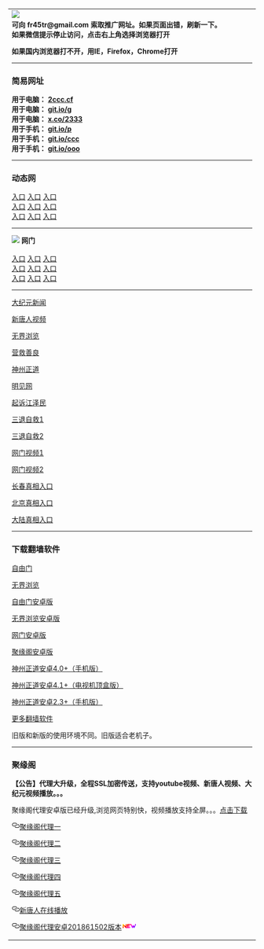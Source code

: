 <table>   
<tr>
<td>
<img src="https://raw.githubusercontent.com/szzd1/2/master/6.JPG"><br>
<strong>&#21487;&#21521; fr45tr@gmail.com &#32034;&#21462;&#25512;&#24191;&#32593;&#22336;&#12290;&#22914;&#26524;&#39029;&#38754;&#20986;&#38169;&#65292;&#21047;&#26032;&#19968;&#19979;&#12290;</strong><br>
<strong>&#22914;&#26524;&#24494;&#20449;&#25552;&#31034;&#20572;&#27490;&#35775;&#38382;&#65292;&#28857;&#20987;&#21491;&#19978;&#35282;&#36873;&#25321;&#27983;&#35272;&#22120;&#25171;&#24320;</strong><br>
<p><strong>&#22914;&#26524;&#22269;&#20869;&#27983;&#35272;&#22120;&#25171;&#19981;&#24320;&#65292;&#29992;IE&#65292;Firefox&#65292;Chrome&#25171;&#24320;</strong></p>
<hr>
<h3>
<p><strong>&#31616;&#26131;&#32593;&#22336;</strong></p>
</h3>
<strong>&#29992;&#20110;&#30005;&#33041;&#65306; <a href="http://2ccc.cf">2ccc.cf</a></strong><br>
<strong>&#29992;&#20110;&#30005;&#33041;&#65306; <a href="https://git.io/g">git.io/g</a></strong><br>
<strong>&#29992;&#20110;&#30005;&#33041;&#65306; <a href="https://x.co/2333">x.co/2333</a></strong><br>
<strong>&#29992;&#20110;&#25163;&#26426;&#65306; <a href="https://git.io/p">git.io/p</a></strong><br>
<strong>&#29992;&#20110;&#25163;&#26426;&#65306; <a href="https://git.io/ccc">git.io/ccc</a></strong><br>
<strong>&#29992;&#20110;&#25163;&#26426;&#65306; <a href="https://git.io/ooo">git.io/ooo</a></strong><br>
<hr>
<h3>
<p><strong>&#21160;&#24577;&#32593;</strong></p>
</h3>
      <a href="https://d6ab2knqhcqe4.cloudfront.net/1" rel="nofollow">&#20837;&#21475;</a>
      <a href="http://219.85.107.164/1" rel="nofollow">&#20837;&#21475;</a>
      <a href="https://dvtgnzvi.chunlan.cf/3" rel="nofollow">&#20837;&#21475;</a><br>
      <a href="https://t.cn/RrIXw8u" rel="nofollow">&#20837;&#21475;</a>
      <a href="http://61.228.179.95/1" rel="nofollow">&#20837;&#21475;</a>
      <a href="https://d1j8zr7r24iuwv.cloudfront.net" rel="nofollow">&#20837;&#21475;</a><br>
      <a href="https://ovhglwnj.chunan.ml/3" rel="nofollow">&#20837;&#21475;</a>
      <a href="http://tfqva.gfqmuw.cf/1" rel="nofollow">&#20837;&#21475;</a>
      <a href="https://huashang.herokuapp.com/proxy/http://dongtaiwang.com/loc/phome.php/?cufmpj" rel="nofollow">&#20837;&#21475;</a><br>
<hr>
<img src="https://cloud.githubusercontent.com/assets/11880933/13434984/f430fae2-e012-11e5-814f-c2df1e82b247.jpg">
<strong>&#32593;&#38376;</strong><br>
<br>
      <a href="https://s3.us-east-2.amazonaws.com/ogateh/show.htm?from=852" rel="nofollow">&#20837;&#21475;</a>
      <a href="https://s3.eu-west-2.amazonaws.com/ogatel/show.htm?from=852" rel="nofollow">&#20837;&#21475;</a>
      <a href="https://s3.amazonaws.com/ogate/show.htm?from=852" rel="nofollow">&#20837;&#21475;</a><br>
      <a href="https://s3.ap-northeast-2.amazonaws.com/ogates/show.htm?from=852" rel="nofollow">&#20837;&#21475;</a>
      <a href="https://s3.eu-central-1.amazonaws.com/ogatef/show.htm?from=852" rel="nofollow">&#20837;&#21475;</a>
      <a href="https://s3.ap-south-1.amazonaws.com/ogatem/show.htm?from=852" rel="nofollow">&#20837;&#21475;</a><br>
      <a href="https://s3-us-west-1.amazonaws.com/ogaten/show.htm?from=852" rel="nofollow">&#20837;&#21475;</a>
      <a href="https://s3.ca-central-1.amazonaws.com/ogatec/show.htm?from=852" rel="nofollow">&#20837;&#21475;</a>
      <a href="https://s3-ap-northeast-1.amazonaws.com/ogatet/show.htm?from=852" rel="nofollow">&#20837;&#21475;</a><br>
<hr>
<p><a href="https://t.cn/RrIXw1Z" rel="nofollow">&#22823;&#32426;&#20803;&#26032;&#38395;</a></p>
<p><a href="https://t.cn/RrIXwDi" rel="nofollow">&#26032;&#21776;&#20154;&#35270;&#39057;</a></p>
<p><a href="https://t.cn/RrIXA4y" rel="nofollow">&#26080;&#30028;&#27983;&#35272;</a></p>
<p><a href="https://d6ab2knqhcqe4.cloudfront.net/916415/" rel="nofollow">&#33829;&#25937;&#21892;&#33391;</a></p>
<p><a href="https://d6ab2knqhcqe4.cloudfront.net/0/" rel="nofollow">&#31070;&#24030;&#27491;&#36947;</a></p>
<p><a href="https://d6ab2knqhcqe4.cloudfront.net/69/" rel="nofollow">&#26126;&#35265;&#32593;</a></p>
<p><a href="https://d6ab2knqhcqe4.cloudfront.net/88/" rel="nofollow">&#36215;&#35785;&#27743;&#27901;&#27665;</a></p>
<p><a href="https://t.cn/RrIXwjU" rel="nofollow">&#19977;&#36864;&#33258;&#25937;1</a></p>
<p><a href="https://d6ab2knqhcqe4.cloudfront.net/tui/" rel="nofollow">&#19977;&#36864;&#33258;&#25937;2</a></p>
<p><a href="https://t.cn/RrIXwIV" rel="nofollow">&#32593;&#38376;&#35270;&#39057;1</a></p>
<p><a href="http://lxljj.rsokuutx.gq/?from=852" rel="nofollow">&#32593;&#38376;&#35270;&#39057;2</a></p>
<p><a href="https://s3.amazonaws.com/ogate/show.htm?r873651&amp;from=852" rel="nofollow">&#38271;&#26149;&#30495;&#30456;&#20837;&#21475;</a></p>
<p><a href="https://s3.amazonaws.com/ogate/show.htm?r873649&amp;from=852" rel="nofollow">&#21271;&#20140;&#30495;&#30456;&#20837;&#21475;</a></p>
<p><a href="https://s3.amazonaws.com/ogate/show.htm?r873656&amp;from=852 rel="nofollow">&#22823;&#38470;&#30495;&#30456;&#20837;&#21475;</a><br></p>
<hr>
<h3>
<p><strong>&#19979;&#36733;&#32763;&#22681;&#36719;&#20214;</strong></p>
</h3>
<p><a href="https://git.io/fgp" rel="nofollow">&#33258;&#30001;&#38376;</a></p>
<p><a href="https://git.io/vEJlj rel="nofollow">&#26080;&#30028;&#27983;&#35272;</a></p>
<p><a href="https://git.io/fgma" rel="nofollow">&#33258;&#30001;&#38376;&#23433;&#21331;&#29256;</a></p>
<p><a href="https://s3.amazonaws.com/693/um.apk" rel="nofollow">&#26080;&#30028;&#27983;&#35272;&#23433;&#21331;&#29256;</a></p>
<p><a href="https://git.io/ogatea2">&#32593;&#38376;&#23433;&#21331;&#29256;</a></p>
<p><a href="https://github.com/dtw9/9/raw/master/201861502.apk">&#32858;&#32536;&#38401;&#23433;&#21331;&#29256;</a></p>
<p><a href="https://git.io/vQjqe" rel="nofollow">&#31070;&#24030;&#27491;&#36947;&#23433;&#21331;4.0+&#65288;&#25163;&#26426;&#29256;&#65289;</a></p>
<p><a href="https://git.io/vAonz" rel="nofollow">&#31070;&#24030;&#27491;&#36947;&#23433;&#21331;4.1+&#65288;&#30005;&#35270;&#26426;&#39030;&#30418;&#29256;&#65289;</a></p>
<p><a href="https://git.io/vA5GO" rel="nofollow">&#31070;&#24030;&#27491;&#36947;&#23433;&#21331;2.3+&#65288;&#25163;&#26426;&#29256;&#65289;</a></p>
<p><a href="https://github.com/bannedbook/fanqiang/wiki">&#26356;&#22810;&#32763;&#22681;&#36719;&#20214;</a></p>
&#26087;&#29256;&#21644;&#26032;&#29256;&#30340;&#20351;&#29992;&#29615;&#22659;&#19981;&#21516;&#12290;&#26087;&#29256;&#36866;&#21512;&#32769;&#26426;&#23376;&#12290;<br>
<hr>
<h3>
<p><strong>&#32858;&#32536;&#38401;</strong></p>
</h3>
<p><strong>&#12304;&#20844;&#21578;&#12305;&#20195;&#29702;&#22823;&#21319;&#32423;&#65292;&#20840;&#31243;SSL&#21152;&#23494;&#20256;&#36865;&#65292;&#25903;&#25345;youtube&#35270;&#39057;&#12289;&#26032;&#21776;&#20154;&#35270;&#39057;&#12289;&#22823;&#32426;&#20803;&#35270;&#39057;&#25773;&#25918;&#12290;&#12290;&#12290;</strong></p>
<p>&#32858;&#32536;&#38401;&#20195;&#29702;&#23433;&#21331;&#29256;&#24050;&#32463;&#21319;&#32423;,&#27983;&#35272;&#32593;&#39029;&#29305;&#21035;&#24555;&#65292;&#35270;&#39057;&#25773;&#25918;&#25903;&#25345;&#20840;&#23631;&#12290;&#12290;&#12290;<a href="https://github.com/dtw9/9/raw/master/201861502.apk">&#28857;&#20987;&#19979;&#36733;</a></p>
<p>
<a id="user-content-&#32858;&#32536;&#38401;&#20195;&#29702;&#19968;" class="anchor" href="#%E8%81%9A%E7%BC%98%E9%98%81%E4%BB%A3%E7%90%86%E4%B8%80" aria-hidden="true"><svg class="octicon octicon-link" viewbox="0 0 16 16" version="1.1" width="16" height="16" aria-hidden="true"><path fill-rule="evenodd" d="M4 9h1v1H4c-1.5 0-3-1.69-3-3.5S2.55 3 4 3h4c1.45 0 3 1.69 3 3.5 0 1.41-.91 2.72-2 3.25V8.59c.58-.45 1-1.27 1-2.09C10 5.22 8.98 4 8 4H4c-.98 0-2 1.22-2 2.5S3 9 4 9zm9-3h-1v1h1c1 0 2 1.22 2 2.5S13.98 12 13 12H9c-.98 0-2-1.22-2-2.5 0-.83.42-1.64 1-2.09V6.25c-1.09.53-2 1.84-2 3.25C6 11.31 7.55 13 9 13h4c1.45 0 3-1.69 3-3.5S14.5 6 13 6z"></path></svg></a><a href="http://25rte34.jyge.vgivideo.com/" rel="nofollow">&#32858;&#32536;&#38401;&#20195;&#29702;&#19968;</a>
</p>
<p>
<a id="user-content-&#32858;&#32536;&#38401;&#20195;&#29702;&#20108;" class="anchor" href="#%E8%81%9A%E7%BC%98%E9%98%81%E4%BB%A3%E7%90%86%E4%BA%8C" aria-hidden="true"><svg class="octicon octicon-link" viewbox="0 0 16 16" version="1.1" width="16" height="16" aria-hidden="true"><path fill-rule="evenodd" d="M4 9h1v1H4c-1.5 0-3-1.69-3-3.5S2.55 3 4 3h4c1.45 0 3 1.69 3 3.5 0 1.41-.91 2.72-2 3.25V8.59c.58-.45 1-1.27 1-2.09C10 5.22 8.98 4 8 4H4c-.98 0-2 1.22-2 2.5S3 9 4 9zm9-3h-1v1h1c1 0 2 1.22 2 2.5S13.98 12 13 12H9c-.98 0-2-1.22-2-2.5 0-.83.42-1.64 1-2.09V6.25c-1.09.53-2 1.84-2 3.25C6 11.31 7.55 13 9 13h4c1.45 0 3-1.69 3-3.5S14.5 6 13 6z"></path></svg></a><a href="http://5a-3a.gae.geass.tv/" rel="nofollow">&#32858;&#32536;&#38401;&#20195;&#29702;&#20108;</a>
</p>
<p>
<a id="user-content-&#32858;&#32536;&#38401;&#20195;&#29702;&#19977;" class="anchor" href="#%E8%81%9A%E7%BC%98%E9%98%81%E4%BB%A3%E7%90%86%E4%B8%89" aria-hidden="true"><svg class="octicon octicon-link" viewbox="0 0 16 16" version="1.1" width="16" height="16" aria-hidden="true"><path fill-rule="evenodd" d="M4 9h1v1H4c-1.5 0-3-1.69-3-3.5S2.55 3 4 3h4c1.45 0 3 1.69 3 3.5 0 1.41-.91 2.72-2 3.25V8.59c.58-.45 1-1.27 1-2.09C10 5.22 8.98 4 8 4H4c-.98 0-2 1.22-2 2.5S3 9 4 9zm9-3h-1v1h1c1 0 2 1.22 2 2.5S13.98 12 13 12H9c-.98 0-2-1.22-2-2.5 0-.83.42-1.64 1-2.09V6.25c-1.09.53-2 1.84-2 3.25C6 11.31 7.55 13 9 13h4c1.45 0 3-1.69 3-3.5S14.5 6 13 6z"></path></svg></a><a href="http://5a-3t.tre.iloile.com/" rel="nofollow">&#32858;&#32536;&#38401;&#20195;&#29702;&#19977;</a>
</p>
<p>
<a id="user-content-&#32858;&#32536;&#38401;&#20195;&#29702;&#22235;" class="anchor" href="#%E8%81%9A%E7%BC%98%E9%98%81%E4%BB%A3%E7%90%86%E5%9B%9B" aria-hidden="true"><svg class="octicon octicon-link" viewbox="0 0 16 16" version="1.1" width="16" height="16" aria-hidden="true"><path fill-rule="evenodd" d="M4 9h1v1H4c-1.5 0-3-1.69-3-3.5S2.55 3 4 3h4c1.45 0 3 1.69 3 3.5 0 1.41-.91 2.72-2 3.25V8.59c.58-.45 1-1.27 1-2.09C10 5.22 8.98 4 8 4H4c-.98 0-2 1.22-2 2.5S3 9 4 9zm9-3h-1v1h1c1 0 2 1.22 2 2.5S13.98 12 13 12H9c-.98 0-2-1.22-2-2.5 0-.83.42-1.64 1-2.09V6.25c-1.09.53-2 1.84-2 3.25C6 11.31 7.55 13 9 13h4c1.45 0 3-1.69 3-3.5S14.5 6 13 6z"></path></svg></a><a href="http://54-ca.vsam.corriee.org/" rel="nofollow">&#32858;&#32536;&#38401;&#20195;&#29702;&#22235;</a>
</p>
<p>
<a id="user-content-&#32858;&#32536;&#38401;&#20195;&#29702;&#20116;" class="anchor" href="#%E8%81%9A%E7%BC%98%E9%98%81%E4%BB%A3%E7%90%86%E4%BA%94" aria-hidden="true"><svg class="octicon octicon-link" viewbox="0 0 16 16" version="1.1" width="16" height="16" aria-hidden="true"><path fill-rule="evenodd" d="M4 9h1v1H4c-1.5 0-3-1.69-3-3.5S2.55 3 4 3h4c1.45 0 3 1.69 3 3.5 0 1.41-.91 2.72-2 3.25V8.59c.58-.45 1-1.27 1-2.09C10 5.22 8.98 4 8 4H4c-.98 0-2 1.22-2 2.5S3 9 4 9zm9-3h-1v1h1c1 0 2 1.22 2 2.5S13.98 12 13 12H9c-.98 0-2-1.22-2-2.5 0-.83.42-1.64 1-2.09V6.25c-1.09.53-2 1.84-2 3.25C6 11.31 7.55 13 9 13h4c1.45 0 3-1.69 3-3.5S14.5 6 13 6z"></path></svg></a><a href="http://5yc-txt.swqm.cesedria.com/" rel="nofollow">&#32858;&#32536;&#38401;&#20195;&#29702;&#20116;</a>
</p>
<p>
<a id="user-content-&#26032;&#21776;&#20154;&#22312;&#32447;&#25773;&#25918;" class="anchor" href="#%E6%96%B0%E5%94%90%E4%BA%BA%E5%9C%A8%E7%BA%BF%E6%92%AD%E6%94%BE" aria-hidden="true"><svg class="octicon octicon-link" viewbox="0 0 16 16" version="1.1" width="16" height="16" aria-hidden="true"><path fill-rule="evenodd" d="M4 9h1v1H4c-1.5 0-3-1.69-3-3.5S2.55 3 4 3h4c1.45 0 3 1.69 3 3.5 0 1.41-.91 2.72-2 3.25V8.59c.58-.45 1-1.27 1-2.09C10 5.22 8.98 4 8 4H4c-.98 0-2 1.22-2 2.5S3 9 4 9zm9-3h-1v1h1c1 0 2 1.22 2 2.5S13.98 12 13 12H9c-.98 0-2-1.22-2-2.5 0-.83.42-1.64 1-2.09V6.25c-1.09.53-2 1.84-2 3.25C6 11.31 7.55 13 9 13h4c1.45 0 3-1.69 3-3.5S14.5 6 13 6z"></path></svg></a><a href="http://fec-35.tre.iloile.com/xtr.html" rel="nofollow">&#26032;&#21776;&#20154;&#22312;&#32447;&#25773;&#25918;</a>
</p>
<p>
<a id="user-content-&#32858;&#32536;&#38401;&#20195;&#29702;&#23433;&#21331;201861502&#29256;&#26412;" class="anchor" href="#%E8%81%9A%E7%BC%98%E9%98%81%E4%BB%A3%E7%90%86%E5%AE%89%E5%8D%93201861502%E7%89%88%E6%9C%AC" aria-hidden="true"><svg class="octicon octicon-link" viewbox="0 0 16 16" version="1.1" width="16" height="16" aria-hidden="true"><path fill-rule="evenodd" d="M4 9h1v1H4c-1.5 0-3-1.69-3-3.5S2.55 3 4 3h4c1.45 0 3 1.69 3 3.5 0 1.41-.91 2.72-2 3.25V8.59c.58-.45 1-1.27 1-2.09C10 5.22 8.98 4 8 4H4c-.98 0-2 1.22-2 2.5S3 9 4 9zm9-3h-1v1h1c1 0 2 1.22 2 2.5S13.98 12 13 12H9c-.98 0-2-1.22-2-2.5 0-.83.42-1.64 1-2.09V6.25c-1.09.53-2 1.84-2 3.25C6 11.31 7.55 13 9 13h4c1.45 0 3-1.69 3-3.5S14.5 6 13 6z"></path></svg></a><a href="https://github.com/dtw9/9/raw/master/201861502.apk">&#32858;&#32536;&#38401;&#20195;&#29702;&#23433;&#21331;201861502&#29256;&#26412;</a><img src="https://raw.githubusercontent.com/jyg-1/jyg/master/new.gif" alt="">
</p>
